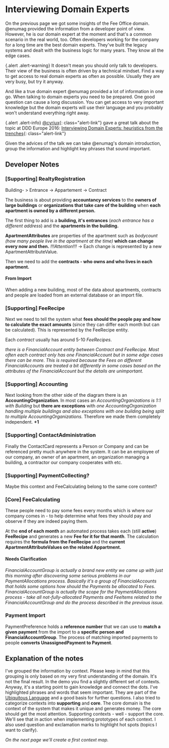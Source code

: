 # Interviewing Domain Experts

On the previous page we got some insights of the Fee Office domain. @enumag provided the
information from a developer point of view. However, he is our domain expert at the moment and
that's a common scenario in the real world, too. Often developers working for the company for a long
time are the best domain experts. They've built the legacy systems and dealt with the business logic for
many years. They know all the edge cases.

{.alert .alert-warning}
It doesn't mean you should only talk to developers.
Their view of the business is often driven by a technical mindset. Find a way to get access to real domain experts
as often as possible. Usually they are very busy, but try it anyway.

And like a true domain expert @enumag provided a lot of information in one go. When talking to domain experts
you need to be prepared. One good question can cause a long discussion. You can get access to very important knowledge
but the domain experts will use their language and you probably won't understand everything right away.

{.alert .alert-info}
[@cyriux](https://github.com/cyriux){: class="alert-link"} gave a great talk about the topic at DDD Europe 2016:
[Interviewing Domain Experts: heuristics from the trenches](https://www.youtube.com/watch?v=XYw5Mn5yVMM){: class="alert-link"}

Given the advices of the talk we can take @enumag's domain introduction, group the information and highlight
key phrases that sound important.

## Developer Notes

### [Supporting] RealtyRegistration

Building- > Entrance -> Appartement -> Contract

The business is about providing **accountancy services** to the **owners of large buildings** or **organizations that take care of the building** when **each apartment is owned by a different person.**

The first thing to add is a **building, it's entrances** (*each entrance has a different address*) and the **apartments in the building.**

**ApartmentAttributes** are properties of the apartment such as *bodycount (how many people live in the apartment at the time)* **which can change every now and then.** *!!!Attention!!!* -> Each change is represented by a new ApartmentAttributeValue.

Then we need to add the **contracts - who owns and who lives in each apartment.**

#### From Import

When adding a new building, most of the data about apartments, contracts and people are loaded from an external database or an import file.

### [Supporting] FeeRecipe

Next we need to tell the system what **fees should the people pay and how to calculate the exact amounts** (since they can differ each month but can be calculated). This is represented by the FeeRecipe entity.

Each *contract* usually has around 5-10 *FeeRecipes*.

*there is a FinancialAccount entity between Contract and FeeRecipe. Most often each contract only has one FinancialAccount but in some edge cases there can be more. This is required because the Fees on different FinancialAccounts are treated a bit differently in some cases based on the attributes of the FinancialAccount but the details are unimportant.*

### [Supporting] Accounting

Next looking from the other side of the diagram there is an **AccountingOrganization**. In most cases an *AccountingOrganizations is 1:1 with Building* but **there are exceptions** with *one AccountingOrganization handling multiple buildings and also exceptions with one building being split to multiple AccountingOrganizations.* Therefore we made them completely independent. **+1**

### [Supporting] ContactAdministration

Finally the ContactCard represents a Person or Company and can be referenced pretty much anywhere in the system. It can be an employee of our company, an owner of an apartment, an organization managing a building, a contractor our company cooperates with etc.

### [Supporting] PaymentCollecting?
Maybe this context and FeeCalculating belong to the same core context?

### [Core] FeeCalculating

These people need to pay some fees every months which is where our company comes in - to help determine what fees they should pay and observe if they are indeed paying them.

At the **end of each month** an automated process takes each (still **active**) **FeeRecipe** and generates a new **Fee for it for that month**. The calculation requires the **formula from the FeeRecipe** and the **current ApartmentAttributeValues on the related Appartment.**

#### Needs Clarification

*FinancialAccountGroup is actually a brand new entity we came up with just this morning after discovering some serious problems in our PaymentAllocations process. Basically it's a group of FinancialAccounts that holds some options how should the Payments be allocated to Fees. FinancialAccountGroup is actually the scope for the PaymentAllocations process - take all not-fully-allocated Payments and FeeItems related to the FinancialAccountGroup and do the process described in the previous issue.*

### Payment Import

PaymentPreference holds a **reference number** that we can use to **match a given payment** from the import to a **specific person and FinancialAccountGroup**. The process of matching imported payments to people **converts UnassignedPayment to Payment**.

## Explanation of the notes

I've grouped the information by context. Please keep in mind that this grouping is only based on my very
first understanding of the domain. It's not the final result. In the demo you find a slightly different set of contexts.
Anyway, it's a starting point to gain knowledge and connect the dots. I've highlighted phrases and words that seem important.
They are part of the [Ubiquitous Language](https://martinfowler.com/bliki/UbiquitousLanguage.html) and a good basis for further questions. I also tried to categorize contexts into **supporting** and **core**.
The core domain is the context of the system that makes it unique and generates money. The core should get the most attention.
Supporting contexts - well - support the core. We'll see that in action when implementing prototypes of each context.
I also used question and exclamation marks to highlight hot spots (topics I want to clarify).

*On the next page we'll create a first context map.*